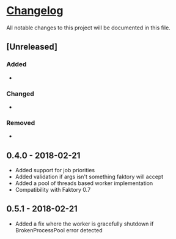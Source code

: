 # [Changelog](https://github.com/cdrx/faktory_worker_python/releases)

All notable changes to this project will be documented in this file.

## [Unreleased]

### Added
-

### Changed
-

### Removed
-


## 0.4.0 - 2018-02-21

- Added support for job priorities
- Added validation if args isn't something faktory will accept
- Added a pool of threads based worker implementation
- Compatibility with Faktory 0.7

## 0.5.1 - 2018-02-21

- Added a fix where the worker is gracefully shutdown if BrokenProcessPool error detected
